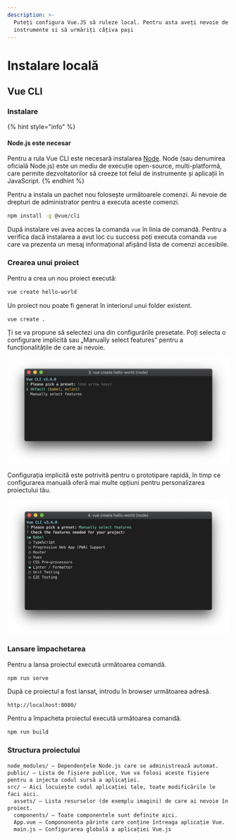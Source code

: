 ```yaml
---
description: >-
  Puteți configura Vue.JS să ruleze local. Pentru asta aveți nevoie de un set de
  instrumente si să urmăriți câțiva pași
---
```


# Instalare locală

## Vue CLI

### Instalare

{% hint style="info" %}
#### Node.js este necesar

Pentru a rula Vue CLI este necesară instalarea [Node](https://nodejs.org/). Node \(sau denumirea oficială Node.js\) este un mediu de execuție open-source, multi-platformă, care permite dezvoltatorilor să creeze tot felul de instrumente și aplicații în JavaScript.
{% endhint %}

Pentru a instala un pachet nou folosește următoarele comenzi. Ai nevoie de drepturi de administrator pentru a executa aceste comenzi.

```bash
npm install -g @vue/cli
```

După instalare vei avea acces la comanda `vue` în linia de comandă. Pentru a verifica dacă instalarea a avut loc cu success poți executa comanda `vue` care va prezenta un mesaj informațional afișând lista de comenzi accesibile. 

### Crearea unui proiect

Pentru a crea un nou proiect execută:

```bash
vue create hello-world
```

Un proiect nou poate fi generat în interiorul unui folder existent.

```bash
vue create .
```

Ți se va propune să selectezi una din configurările presetate. Poți selecta o configurare implicită sau „Manually select features” pentru a funcționalitățile de care ai nevoie.

![](../../.gitbook/assets/image%20%28190%29.png)

Configurația implicită este potrivită pentru o prototipare rapidă, în timp ce configurarea manuală oferă mai multe opțiuni pentru personalizarea proiectului tău. 

![](../../.gitbook/assets/image%20%28163%29.png)

### 

### Lansare împachetarea

Pentru a lansa proiectul execută următoarea comandă.

```bash
npm run serve
```

După ce proiectul a fost lansat, introdu în browser următoarea adresă.

```text
http://localhost:8080/
```

Pentru a împacheta proiectul execută următoarea comandă.

```bash
npm run build
```

### Structura proiectului

```text
node_modules/ – Dependențele Node.js care se administrează automat.
public/ – Lista de fișiere publice, Vue va folosi aceste fișiere pentru a injecta codul sursă a aplicației.
src/ – Aici locuiește codul aplicației tale, toate modificările le faci aici.
  assets/ – Lista resurselor (de exemplu imagini) de care ai nevoie în proiect.
  components/ – Toate componentele sunt definite aici.
  App.vue – Compononenta părinte care conține întreaga aplicație Vue.
  main.js – Configurarea globală a aplicației Vue.js
```

